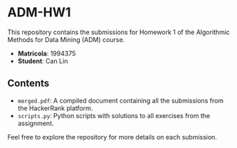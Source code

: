 # ADM-HW1

This repository contains the submissions for Homework 1 of the Algorithmic Methods for Data Mining (ADM) course.

- **Matricola**: 1994375
- **Student**: Can Lin

## Contents

- `merged.pdf`: A compiled document containing all the submissions from the HackerRank platform.
- `scripts.py`: Python scripts with solutions to all exercises from the assignment.

Feel free to explore the repository for more details on each submission.

